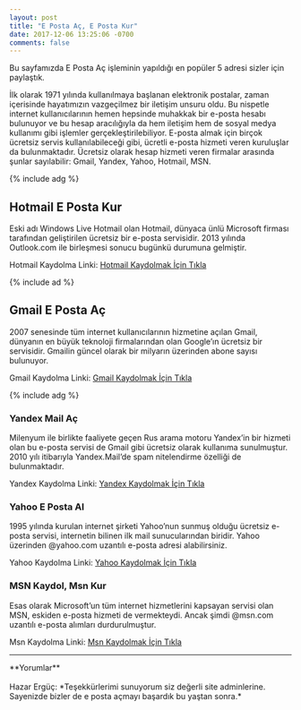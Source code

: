 ```yaml
---
layout: post
title: "E Posta Aç, E Posta Kur"
date: 2017-12-06 13:25:06 -0700
comments: false
---
```


Bu sayfamızda E Posta Aç işleminin yapıldığı en popüler 5 adresi sizler için paylaştık.

İlk olarak 1971 yılında kullanılmaya başlanan elektronik postalar, zaman içerisinde hayatımızın vazgeçilmez bir iletişim unsuru oldu. Bu nispetle internet kullanıcılarının hemen hepsinde muhakkak bir e-posta hesabı bulunuyor ve bu hesap aracılığıyla da hem iletişim hem de sosyal medya kullanımı gibi işlemler gerçekleştirilebiliyor. E-posta almak için birçok ücretsiz servis kullanılabileceği gibi, ücretli e-posta hizmeti veren kuruluşlar da bulunmaktadır. Ücretsiz olarak hesap hizmeti veren firmalar arasında şunlar sayılabilir: Gmail, Yandex, Yahoo, Hotmail, MSN.

{% include adg %}
<h2>Hotmail E Posta Kur</h2>
Eski adı Windows Live Hotmail olan Hotmail, dünyaca ünlü Microsoft firması tarafından geliştirilen ücretsiz bir e-posta servisidir. 2013 yılında Outlook.com ile birleşmesi sonucu bugünkü durumuna gelmiştir.

Hotmail Kaydolma Linki: <a href="http://www.epostakur.site/hotmail-kaydol-hotmail-ac-hotmail-al">Hotmail Kaydolmak İçin Tıkla</a>

{% include ad %}
<h2>Gmail E Posta Aç</h2>
2007 senesinde tüm internet kullanıcılarının hizmetine açılan Gmail, dünyanın en büyük teknoloji firmalarından olan Google’ın ücretsiz bir servisidir. Gmailin güncel olarak bir milyarın üzerinden abone sayısı bulunuyor.

Gmail Kaydolma Linki: <a href="http://www.epostakur.site/gmail-kaydol-gmail-e-posta-ac">Gmail Kaydolmak İçin Tıkla</a>

{% include adg %}
<h3>Yandex Mail Aç</h3>
Milenyum ile birlikte faaliyete geçen Rus arama motoru Yandex’in bir hizmeti olan bu e-posta servisi de Gmail gibi ücretsiz olarak kullanıma sunulmuştur. 2010 yılı itibarıyla Yandex.Mail’de spam nitelendirme özelliği de bulunmaktadır.

Yandex Kaydolma Linki: <a href="http://www.epostakur.site/yandex-e-posta-ac">Yandex Kaydolmak İçin Tıkla</a>

<h3>Yahoo E Posta Al</h3>
1995 yılında kurulan internet şirketi Yahoo’nun sunmuş olduğu ücretsiz e-posta servisi, internetin bilinen ilk mail sunucularından biridir. Yahoo üzerinden @yahoo.com uzantılı e-posta adresi alabilirsiniz.

Yahoo Kaydolma Linki: <a href="http://www.epostakur.site/yahoo-e-posta-ac">Yahoo Kaydolmak İçin Tıkla</a>

<h3>MSN Kaydol, Msn Kur</h3>
Esas olarak Microsoft’un tüm internet hizmetlerini kapsayan servisi olan MSN, eskiden e-posta hizmeti de vermekteydi. Ancak şimdi @msn.com uzantılı e-posta alımları durdurulmuştur.

Msn Kaydolma Linki: <a href="http://www.epostakur.site/msn-kaydol-msn-ac-msn-kur">Msn Kaydolmak İçin Tıkla</a>
 
<hr>
**Yorumlar**<br/><br/>
Hazar Ergüç: *Teşekkürlerimi sunuyorum siz değerli site adminlerine. Sayenizde bizler de e posta açmayı başardık bu yaştan sonra.*
